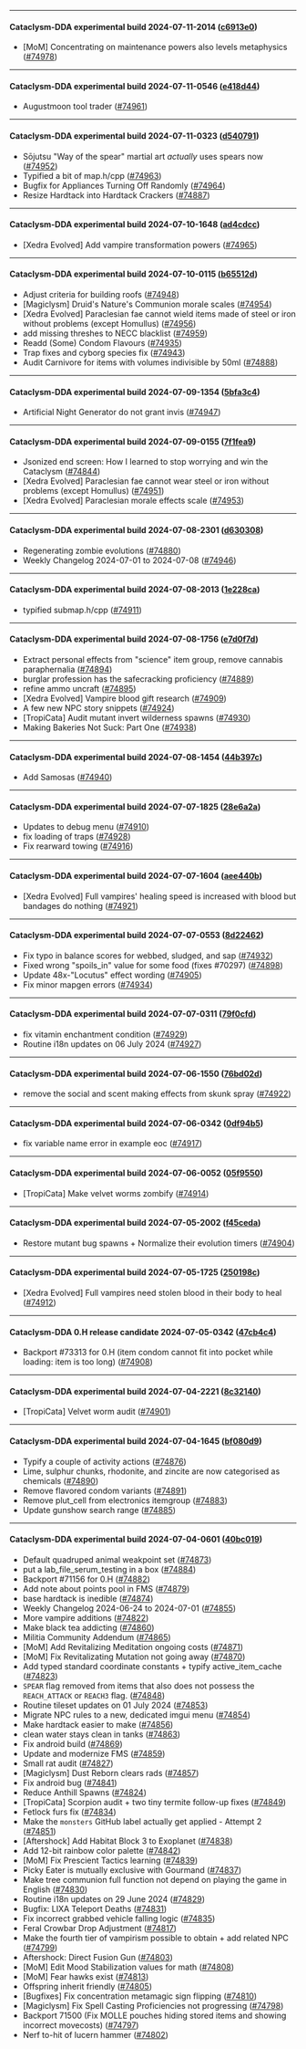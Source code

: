 
---

#### Cataclysm-DDA experimental build 2024-07-11-2014 ([c6913e0](https://github.com/CleverRaven/Cataclysm-DDA/releases/tag/cdda-experimental-2024-07-11-2014))

* [MoM] Concentrating on maintenance powers also levels metaphysics ([#74978](https://github.com/CleverRaven/Cataclysm-DDA/pull/74978))

---

#### Cataclysm-DDA experimental build 2024-07-11-0546 ([e418d44](https://github.com/CleverRaven/Cataclysm-DDA/releases/tag/cdda-experimental-2024-07-11-0546))

* Augustmoon tool trader ([#74961](https://github.com/CleverRaven/Cataclysm-DDA/pull/74961))

---

#### Cataclysm-DDA experimental build 2024-07-11-0323 ([d540791](https://github.com/CleverRaven/Cataclysm-DDA/releases/tag/cdda-experimental-2024-07-11-0323))

* Sōjutsu "Way of the spear" martial art *actually* uses spears now ([#74952](https://github.com/CleverRaven/Cataclysm-DDA/pull/74952))
* Typified a bit of map.h/cpp ([#74963](https://github.com/CleverRaven/Cataclysm-DDA/pull/74963))
* Bugfix for Appliances Turning Off Randomly ([#74964](https://github.com/CleverRaven/Cataclysm-DDA/pull/74964))
* Resize Hardtack into Hardtack Crackers ([#74887](https://github.com/CleverRaven/Cataclysm-DDA/pull/74887))

---

#### Cataclysm-DDA experimental build 2024-07-10-1648 ([ad4cdcc](https://github.com/CleverRaven/Cataclysm-DDA/releases/tag/cdda-experimental-2024-07-10-1648))

* [Xedra Evolved] Add vampire transformation powers ([#74965](https://github.com/CleverRaven/Cataclysm-DDA/pull/74965))

---

#### Cataclysm-DDA experimental build 2024-07-10-0115 ([b65512d](https://github.com/CleverRaven/Cataclysm-DDA/releases/tag/cdda-experimental-2024-07-10-0115))

* Adjust criteria for building roofs ([#74948](https://github.com/CleverRaven/Cataclysm-DDA/pull/74948))
* [Magiclysm] Druid's Nature's Communion morale scales ([#74954](https://github.com/CleverRaven/Cataclysm-DDA/pull/74954))
* [Xedra Evolved] Paraclesian fae cannot wield items made of steel or iron without problems (except Homullus) ([#74956](https://github.com/CleverRaven/Cataclysm-DDA/pull/74956))
* add missing threshes to NECC blacklist ([#74959](https://github.com/CleverRaven/Cataclysm-DDA/pull/74959))
* Readd (Some) Condom Flavours ([#74935](https://github.com/CleverRaven/Cataclysm-DDA/pull/74935))
* Trap fixes and cyborg species fix ([#74943](https://github.com/CleverRaven/Cataclysm-DDA/pull/74943))
* Audit Carnivore for items with volumes indivisible by 50ml ([#74888](https://github.com/CleverRaven/Cataclysm-DDA/pull/74888))

---

#### Cataclysm-DDA experimental build 2024-07-09-1354 ([5bfa3c4](https://github.com/CleverRaven/Cataclysm-DDA/releases/tag/cdda-experimental-2024-07-09-1354))

* Artificial Night Generator do not grant invis ([#74947](https://github.com/CleverRaven/Cataclysm-DDA/pull/74947))

---

#### Cataclysm-DDA experimental build 2024-07-09-0155 ([7f1fea9](https://github.com/CleverRaven/Cataclysm-DDA/releases/tag/cdda-experimental-2024-07-09-0155))

* Jsonized end screen: How I learned to stop worrying and win the Cataclysm ([#74844](https://github.com/CleverRaven/Cataclysm-DDA/pull/74844))
* [Xedra Evolved] Paraclesian fae cannot wear steel or iron without problems (except Homullus) ([#74951](https://github.com/CleverRaven/Cataclysm-DDA/pull/74951))
* [Xedra Evolved] Paraclesian morale effects scale ([#74953](https://github.com/CleverRaven/Cataclysm-DDA/pull/74953))

---

#### Cataclysm-DDA experimental build 2024-07-08-2301 ([d630308](https://github.com/CleverRaven/Cataclysm-DDA/releases/tag/cdda-experimental-2024-07-08-2301))

* Regenerating zombie evolutions ([#74880](https://github.com/CleverRaven/Cataclysm-DDA/pull/74880))
* Weekly Changelog 2024-07-01 to 2024-07-08 ([#74946](https://github.com/CleverRaven/Cataclysm-DDA/pull/74946))

---

#### Cataclysm-DDA experimental build 2024-07-08-2013 ([1e228ca](https://github.com/CleverRaven/Cataclysm-DDA/releases/tag/cdda-experimental-2024-07-08-2013))

* typified submap.h/cpp ([#74911](https://github.com/CleverRaven/Cataclysm-DDA/pull/74911))

---

#### Cataclysm-DDA experimental build 2024-07-08-1756 ([e7d0f7d](https://github.com/CleverRaven/Cataclysm-DDA/releases/tag/cdda-experimental-2024-07-08-1756))

* Extract personal effects from "science" item group, remove cannabis paraphernalia ([#74894](https://github.com/CleverRaven/Cataclysm-DDA/pull/74894))
* burglar profession has the safecracking proficiency ([#74889](https://github.com/CleverRaven/Cataclysm-DDA/pull/74889))
* refine ammo uncraft ([#74895](https://github.com/CleverRaven/Cataclysm-DDA/pull/74895))
* [Xedra Evolved] Vampire blood gift research ([#74909](https://github.com/CleverRaven/Cataclysm-DDA/pull/74909))
* A few new NPC story snippets ([#74924](https://github.com/CleverRaven/Cataclysm-DDA/pull/74924))
* [TropiCata] Audit mutant invert wilderness spawns ([#74930](https://github.com/CleverRaven/Cataclysm-DDA/pull/74930))
* Making Bakeries Not Suck: Part One ([#74938](https://github.com/CleverRaven/Cataclysm-DDA/pull/74938))

---

#### Cataclysm-DDA experimental build 2024-07-08-1454 ([44b397c](https://github.com/CleverRaven/Cataclysm-DDA/releases/tag/cdda-experimental-2024-07-08-1454))

* Add Samosas ([#74940](https://github.com/CleverRaven/Cataclysm-DDA/pull/74940))

---

#### Cataclysm-DDA experimental build 2024-07-07-1825 ([28e6a2a](https://github.com/CleverRaven/Cataclysm-DDA/releases/tag/cdda-experimental-2024-07-07-1825))

* Updates to debug menu ([#74910](https://github.com/CleverRaven/Cataclysm-DDA/pull/74910))
* fix loading of traps ([#74928](https://github.com/CleverRaven/Cataclysm-DDA/pull/74928))
* Fix rearward towing ([#74916](https://github.com/CleverRaven/Cataclysm-DDA/pull/74916))

---

#### Cataclysm-DDA experimental build 2024-07-07-1604 ([aee440b](https://github.com/CleverRaven/Cataclysm-DDA/releases/tag/cdda-experimental-2024-07-07-1604))

* [Xedra Evolved] Full vampires' healing speed is increased with blood but bandages do nothing ([#74921](https://github.com/CleverRaven/Cataclysm-DDA/pull/74921))

---

#### Cataclysm-DDA experimental build 2024-07-07-0553 ([8d22462](https://github.com/CleverRaven/Cataclysm-DDA/releases/tag/cdda-experimental-2024-07-07-0553))

* Fix typo in balance scores for webbed, sludged, and sap ([#74932](https://github.com/CleverRaven/Cataclysm-DDA/pull/74932))
* Fixed wrong "spoils_in" value for some food (fixes #70297) ([#74898](https://github.com/CleverRaven/Cataclysm-DDA/pull/74898))
* Update 48x-"Locutus" effect wording ([#74905](https://github.com/CleverRaven/Cataclysm-DDA/pull/74905))
* Fix minor mapgen errors ([#74934](https://github.com/CleverRaven/Cataclysm-DDA/pull/74934))

---

#### Cataclysm-DDA experimental build 2024-07-07-0311 ([79f0cfd](https://github.com/CleverRaven/Cataclysm-DDA/releases/tag/cdda-experimental-2024-07-07-0311))

* fix vitamin enchantment condition ([#74929](https://github.com/CleverRaven/Cataclysm-DDA/pull/74929))
* Routine i18n updates on 06 July 2024 ([#74927](https://github.com/CleverRaven/Cataclysm-DDA/pull/74927))

---

#### Cataclysm-DDA experimental build 2024-07-06-1550 ([76bd02d](https://github.com/CleverRaven/Cataclysm-DDA/releases/tag/cdda-experimental-2024-07-06-1550))

* remove the social and scent making effects from skunk spray ([#74922](https://github.com/CleverRaven/Cataclysm-DDA/pull/74922))

---

#### Cataclysm-DDA experimental build 2024-07-06-0342 ([0df94b5](https://github.com/CleverRaven/Cataclysm-DDA/releases/tag/cdda-experimental-2024-07-06-0342))

* fix variable name error in example eoc ([#74917](https://github.com/CleverRaven/Cataclysm-DDA/pull/74917))

---

#### Cataclysm-DDA experimental build 2024-07-06-0052 ([05f9550](https://github.com/CleverRaven/Cataclysm-DDA/releases/tag/cdda-experimental-2024-07-06-0052))

* [TropiCata] Make velvet worms zombify ([#74914](https://github.com/CleverRaven/Cataclysm-DDA/pull/74914))

---

#### Cataclysm-DDA experimental build 2024-07-05-2002 ([f45ceda](https://github.com/CleverRaven/Cataclysm-DDA/releases/tag/cdda-experimental-2024-07-05-2002))

* Restore mutant bug spawns + Normalize their evolution timers ([#74904](https://github.com/CleverRaven/Cataclysm-DDA/pull/74904))

---

#### Cataclysm-DDA experimental build 2024-07-05-1725 ([250198c](https://github.com/CleverRaven/Cataclysm-DDA/releases/tag/cdda-experimental-2024-07-05-1725))

* [Xedra Evolved] Full vampires need stolen blood in their body to heal ([#74912](https://github.com/CleverRaven/Cataclysm-DDA/pull/74912))

---

#### Cataclysm-DDA 0.H release candidate 2024-07-05-0342 ([47cb4c4](https://github.com/CleverRaven/Cataclysm-DDA/releases/tag/cdda-0.H-2024-07-05-0342))

* Backport #73313 for 0.H (item condom cannot fit into pocket while loading: item is too long) ([#74908](https://github.com/CleverRaven/Cataclysm-DDA/pull/74908))

---

#### Cataclysm-DDA experimental build 2024-07-04-2221 ([8c32140](https://github.com/CleverRaven/Cataclysm-DDA/releases/tag/cdda-experimental-2024-07-04-2221))

* [TropiCata] Velvet worm audit ([#74901](https://github.com/CleverRaven/Cataclysm-DDA/pull/74901))

---

#### Cataclysm-DDA experimental build 2024-07-04-1645 ([bf080d9](https://github.com/CleverRaven/Cataclysm-DDA/releases/tag/cdda-experimental-2024-07-04-1645))

* Typify a couple of activity actions ([#74876](https://github.com/CleverRaven/Cataclysm-DDA/pull/74876))
* Lime, sulphur chunks, rhodonite, and zincite are now categorised as chemicals ([#74890](https://github.com/CleverRaven/Cataclysm-DDA/pull/74890))
* Remove flavored condom variants ([#74891](https://github.com/CleverRaven/Cataclysm-DDA/pull/74891))
* Remove plut_cell from electronics itemgroup ([#74883](https://github.com/CleverRaven/Cataclysm-DDA/pull/74883))
* Update gunshow search range ([#74885](https://github.com/CleverRaven/Cataclysm-DDA/pull/74885))

---

#### Cataclysm-DDA experimental build 2024-07-04-0601 ([40bc019](https://github.com/CleverRaven/Cataclysm-DDA/releases/tag/cdda-experimental-2024-07-04-0601))

* Default quadruped animal weakpoint set ([#74873](https://github.com/CleverRaven/Cataclysm-DDA/pull/74873))
* put a lab_file_serum_testing in a box ([#74884](https://github.com/CleverRaven/Cataclysm-DDA/pull/74884))
* Backport #71156 for 0.H ([#74882](https://github.com/CleverRaven/Cataclysm-DDA/pull/74882))
* Add note about points pool in FMS ([#74879](https://github.com/CleverRaven/Cataclysm-DDA/pull/74879))
* base hardtack is inedible ([#74874](https://github.com/CleverRaven/Cataclysm-DDA/pull/74874))
* Weekly Changelog 2024-06-24 to 2024-07-01 ([#74855](https://github.com/CleverRaven/Cataclysm-DDA/pull/74855))
* More vampire additions ([#74822](https://github.com/CleverRaven/Cataclysm-DDA/pull/74822))
* Make black tea addicting ([#74860](https://github.com/CleverRaven/Cataclysm-DDA/pull/74860))
* Militia Community Addendum  ([#74865](https://github.com/CleverRaven/Cataclysm-DDA/pull/74865))
* [MoM] Add Revitalizing Meditation ongoing costs ([#74871](https://github.com/CleverRaven/Cataclysm-DDA/pull/74871))
* [MoM] Fix Revitalizating Mutation not going away ([#74870](https://github.com/CleverRaven/Cataclysm-DDA/pull/74870))
* Add typed standard coordinate constants + typify active_item_cache ([#74823](https://github.com/CleverRaven/Cataclysm-DDA/pull/74823))
* `SPEAR` flag removed from items that also does not possess the `REACH_ATTACK` or `REACH3` flag. ([#74848](https://github.com/CleverRaven/Cataclysm-DDA/pull/74848))
* Routine tileset updates on 01 July 2024 ([#74853](https://github.com/CleverRaven/Cataclysm-DDA/pull/74853))
* Migrate NPC rules to a new, dedicated imgui menu ([#74854](https://github.com/CleverRaven/Cataclysm-DDA/pull/74854))
* Make hardtack easier to make ([#74856](https://github.com/CleverRaven/Cataclysm-DDA/pull/74856))
* clean water stays clean in tanks ([#74863](https://github.com/CleverRaven/Cataclysm-DDA/pull/74863))
* Fix android build ([#74869](https://github.com/CleverRaven/Cataclysm-DDA/pull/74869))
* Update and modernize FMS ([#74859](https://github.com/CleverRaven/Cataclysm-DDA/pull/74859))
* Small rat audit ([#74827](https://github.com/CleverRaven/Cataclysm-DDA/pull/74827))
* [Magiclysm] Dust Reborn clears rads ([#74857](https://github.com/CleverRaven/Cataclysm-DDA/pull/74857))
* Fix android bug ([#74841](https://github.com/CleverRaven/Cataclysm-DDA/pull/74841))
* Reduce Anthill Spawns ([#74824](https://github.com/CleverRaven/Cataclysm-DDA/pull/74824))
* [TropiCata] Scorpion audit + two tiny termite follow-up fixes ([#74849](https://github.com/CleverRaven/Cataclysm-DDA/pull/74849))
* Fetlock furs fix ([#74834](https://github.com/CleverRaven/Cataclysm-DDA/pull/74834))
* Make the ``monsters`` GitHub label actually get applied - Attempt 2 ([#74851](https://github.com/CleverRaven/Cataclysm-DDA/pull/74851))
* [Aftershock] Add Habitat Block 3 to Exoplanet ([#74838](https://github.com/CleverRaven/Cataclysm-DDA/pull/74838))
* Add 12-bit rainbow color palette ([#74842](https://github.com/CleverRaven/Cataclysm-DDA/pull/74842))
* [MoM] Fix Prescient Tactics learning  ([#74839](https://github.com/CleverRaven/Cataclysm-DDA/pull/74839))
* Picky Eater is mutually exclusive with Gourmand ([#74837](https://github.com/CleverRaven/Cataclysm-DDA/pull/74837))
* Make tree communion full function not depend on playing the game in English ([#74830](https://github.com/CleverRaven/Cataclysm-DDA/pull/74830))
* Routine i18n updates on 29 June 2024 ([#74829](https://github.com/CleverRaven/Cataclysm-DDA/pull/74829))
* Bugfix: LIXA Teleport Deaths ([#74831](https://github.com/CleverRaven/Cataclysm-DDA/pull/74831))
* Fix incorrect grabbed vehicle falling logic ([#74835](https://github.com/CleverRaven/Cataclysm-DDA/pull/74835))
* Feral Crowbar Drop Adjustment ([#74817](https://github.com/CleverRaven/Cataclysm-DDA/pull/74817))
* Make the fourth tier of vampirism possible to obtain + add related NPC ([#74799](https://github.com/CleverRaven/Cataclysm-DDA/pull/74799))
* Aftershock: Direct Fusion Gun ([#74803](https://github.com/CleverRaven/Cataclysm-DDA/pull/74803))
* [MoM] Edit Mood Stabilization values for math ([#74808](https://github.com/CleverRaven/Cataclysm-DDA/pull/74808))
* [MoM] Fear hawks exist ([#74813](https://github.com/CleverRaven/Cataclysm-DDA/pull/74813))
* Offspring inherit friendly ([#74805](https://github.com/CleverRaven/Cataclysm-DDA/pull/74805))
* [Bugfixes] Fix concentration metamagic sign flipping ([#74810](https://github.com/CleverRaven/Cataclysm-DDA/pull/74810))
* [Magiclysm] Fix Spell Casting Proficiencies not progressing ([#74798](https://github.com/CleverRaven/Cataclysm-DDA/pull/74798))
* Backport 71500 (Fix MOLLE pouches hiding stored items and showing incorrect movecosts) ([#74797](https://github.com/CleverRaven/Cataclysm-DDA/pull/74797))
* Nerf to-hit of lucern hammer ([#74802](https://github.com/CleverRaven/Cataclysm-DDA/pull/74802))
